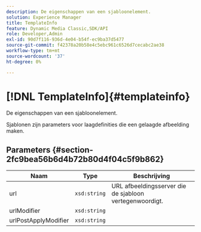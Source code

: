 ```yaml
---
description: De eigenschappen van een sjabloonelement.
solution: Experience Manager
title: TemplateInfo
feature: Dynamic Media Classic,SDK/API
role: Developer,Admin
exl-id: 90d7f116-936d-4e04-b54f-ec9ba37d5477
source-git-commit: f42378a20b58e4c5ebc961c6526d7cecabc2ae38
workflow-type: tm+mt
source-wordcount: '37'
ht-degree: 0%

---
```


# [!DNL TemplateInfo]{#templateinfo}

De eigenschappen van een sjabloonelement.

Sjablonen zijn parameters voor laagdefinities die een gelaagde afbeelding maken.

## Parameters {#section-2fc9bea56b6d4b72b80d4f04c5f9b862}

| Naam | Type | Beschrijving |
|---|---|---|
| url | `xsd:string` | URL afbeeldingsserver die de sjabloon vertegenwoordigt. |
| urlModifier | `xsd:string` |  |
| urlPostApplyModifier | `xsd:string` |  |
